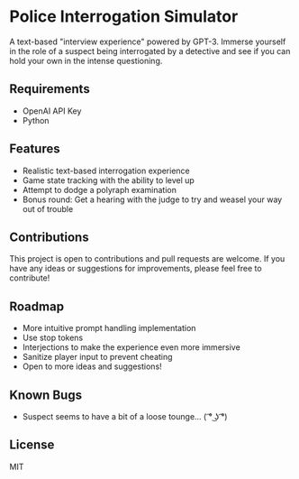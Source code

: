 <h1>Police Interrogation Simulator</h1>

<p>A text-based "interview experience" powered by GPT-3. Immerse yourself in the role of a suspect being interrogated by a detective and see if you can hold your own in the intense questioning.</p>

<h2>Requirements</h2>
<ul>
  <li>OpenAI API Key</li>
  <li>Python</li>
</ul>

<h2>Features</h2>
<ul>
  <li>Realistic text-based interrogation experience</li>
  <li>Game state tracking with the ability to level up</li>
  <li>Attempt to dodge a polyraph examination</li>
  <li>Bonus round: Get a hearing with the judge to try and weasel your way out of trouble</li>
</ul>

<h2>Contributions</h2>
<p>This project is open to contributions and pull requests are welcome. If you have any ideas or suggestions for improvements, please feel free to contribute!</p>

<h2>Roadmap</h2>
<ul>
  <li>More intuitive prompt handling implementation</li>
  <li>Use stop tokens</li>
  <li>Interjections to make the experience even more immersive</li>
  <li>Sanitize player input to prevent cheating</li>
  <li>Open to more ideas and suggestions!</li>
</ul>

<h2>Known Bugs</h2>
<ul>
  <li>Suspect seems to have a bit of a loose tounge...  ( ͡° ͜ʖ ͡°) </li>
</ul>

<h2>License</h2>
<p>MIT</p>
